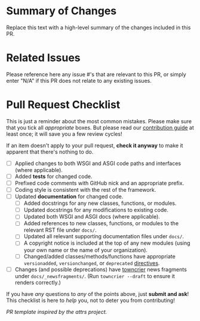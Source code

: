 # Summary of Changes

Replace this text with a high-level summary of the changes included in this PR.

# Related Issues

Please reference here any issue #'s that are relevant to this PR, or simply enter "N/A" if this PR does not relate to any existing issues.

# Pull Request Checklist

This is just a reminder about the most common mistakes.  Please make sure that you tick all *appropriate* boxes.  But please read our [contribution guide](https://github.com/falconry/falcon/blob/master/CONTRIBUTING.md) at least once; it will save you a few review cycles!

If an item doesn't apply to your pull request, **check it anyway** to make it apparent that there's nothing to do.

- [ ] Applied changes to both WSGI and ASGI code paths and interfaces (where applicable).
- [ ] Added **tests** for changed code.
- [ ] Prefixed code comments with GitHub nick and an appropriate prefix.
- [ ] Coding style is consistent with the rest of the framework.
- [ ] Updated **documentation** for changed code.
    - [ ] Added docstrings for any new classes, functions, or modules.
    - [ ] Updated docstrings for any modifications to existing code.
    - [ ] Updated both WSGI and ASGI docs (where applicable).
    - [ ] Added references to new classes, functions, or modules to the relevant RST file under `docs/`.
    - [ ] Updated all relevant supporting documentation files under `docs/`.
    - [ ] A copyright notice is included at the top of any new modules (using your own name or the name of your organization).
    - [ ] Changed/added classes/methods/functions have appropriate `versionadded`, `versionchanged`, or `deprecated` [directives](http://www.sphinx-doc.org/en/stable/usage/restructuredtext/directives.html?highlight=versionadded#directive-versionadded).
- [ ] Changes (and possible deprecations) have [towncrier](https://pypi.org/project/towncrier/) news fragments under `docs/_newsfragments/`. (Run `towncrier --draft` to ensure it renders correctly.)

If you have *any* questions to *any* of the points above, just **submit and ask**! This checklist is here to *help* you, not to deter you from contributing!

*PR template inspired by the attrs project.*
